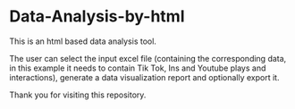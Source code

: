 # Data-Analysis-by-html
This is an html based data analysis tool.

The user can select the input excel file (containing the corresponding data, in this example it needs to contain Tik Tok, Ins and Youtube plays and interactions), generate a data visualization report and optionally export it.

Thank you for visiting this repository.
